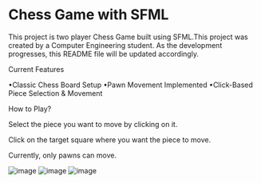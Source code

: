 # Chess Game with SFML
  This project is two player Chess Game built using SFML.This project was created by a Computer Engineering student. As the development progresses, this README file will be updated accordingly.

Current Features 

•Classic Chess Board Setup 
•Pawn Movement Implemented 
•Click-Based Piece Selection & Movement 

How to Play? 

Select the piece you want to move by clicking on it.

Click on the target square where you want the piece to move.

Currently, only pawns can move.

![image](https://github.com/user-attachments/assets/77d5f2f4-d587-4317-a414-36dd9fca0850)
![image](https://github.com/user-attachments/assets/ee279eaa-8765-4581-99dc-08735d174e9d)
![image](https://github.com/user-attachments/assets/1f691870-687f-4c0b-a03f-128d2780c6df)
